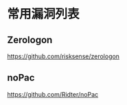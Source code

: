 # 常用漏洞列表
## Zerologon
https://github.com/risksense/zerologon
## noPac
https://github.com/Ridter/noPac
